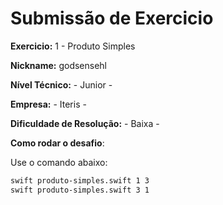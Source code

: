# Submissão de Exercicio

**Exercicio:** 1 - Produto Simples

**Nickname:** godsensehl

**Nível Técnico:** - Junior -

**Empresa:** - Iteris -

**Dificuldade de Resolução:** - Baixa -

**Como rodar o desafio**: 

Use o comando abaixo: 
```bash
swift produto-simples.swift 1 3
swift produto-simples.swift 3 1
```